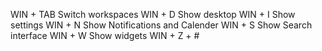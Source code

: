 WIN + TAB           Switch workspaces
WIN + D             Show desktop
WIN + I             Show settings
WIN + N             Show Notifications and Calender
WIN + S             Show Search interface
WIN + W             Show widgets
WIN + Z + #
